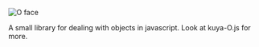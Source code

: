 ![O face](http://static.thehollywoodgossip.com/images/gallery/o-face.jpg "O face")

A small library for dealing with objects in javascript. Look at kuya-O.js for more.

